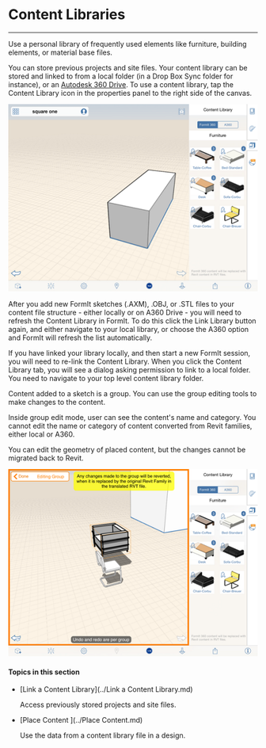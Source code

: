 # Content Libraries

----

Use a personal library of frequently used elements like furniture, building elements, or material base files.
 

You can store previous projects and site files. Your content library can be stored and linked to from a local folder (in a Drop Box Sync folder for instance), or an [Autodesk 360 Drive](https://360.autodesk.com). To use a content library, tap the Content Library icon in the properties panel to the right side of the canvas.

![](Images/GUID-DA780C9C-4CE3-4F9E-91DC-D2DC95054AC2-low.png)

After you add new FormIt sketches (.AXM), .OBJ, or .STL files to your content file structure - either locally or on A360 Drive - you will need to refresh the Content Library in FormIt. To do this click the Link Library button again, and either navigate to your local library, or choose the A360 option and FormIt will refresh the list automatically.

If you have linked your library locally, and then start a new FormIt session, you will need to re-link the Content Library. When you click the Content Library tab, you will see a dialog asking permission to link to a local folder. You need to navigate to your top level content library folder.

Content added to a sketch is a group. You can use the group editing tools to make changes to the content.

Inside group edit mode, user can see the content's name and category. You cannot edit the name or category of content converted from Revit families, either local or A360.

You can edit the geometry of placed content, but the changes cannot be migrated back to Revit.

![](Images/GUID-7B4DAA6C-0C7A-4953-9BD5-89113FD6D2D2-low.png)

  

#### Topics in this section

* [Link a Content Library](../Link a Content Library.md)
    
    Access previously stored projects and site files.
* [Place Content ](../Place Content.md)
    
    Use the data from a content library file in a design.

